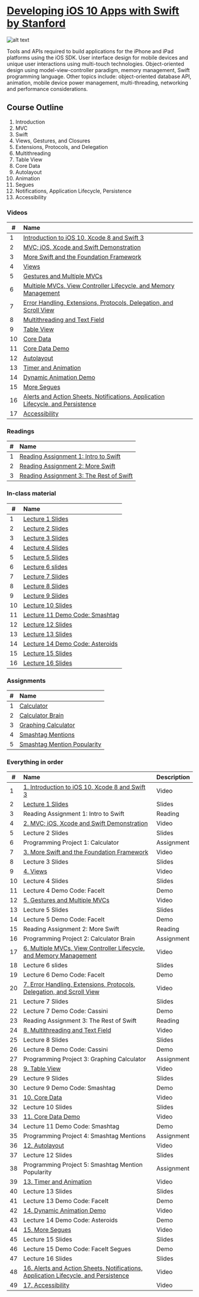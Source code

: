 # [Developing iOS 10 Apps with Swift by Stanford](https://itunes.apple.com/us/course/developing-ios-10-apps-with-swift/id1198467120)

 ![alt text](http://cdn8.openculture.com/2017/02/27221309/ios-10-stanford.png)

Tools and APIs required to build applications for the iPhone and iPad platforms using the iOS SDK. User interface design for mobile devices and unique user interactions using multi-touch technologies. Object-oriented design using model-view-controller paradigm, memory management, Swift programming language. Other topics include: object-oriented database API, animation, mobile device power management, multi-threading, networking and performance considerations.

## Course Outline
1. Introduction  
2. MVC  
3. Swift  
4. Views, Gestures, and Closures  
5. Extensions, Protocols, and Delegation  
6. Multithreading  
7. Table View  
8. Core Data  
9. Autolayout  
10. Animation  
11. Segues  
12. Notifications, Application Lifecycle, Persistence  
13. Accessibility  

### Videos
| #    | Name          | 
| ------------- |:-------------| 
| 1 | [Introduction to iOS 10, Xcode 8 and Swift 3](https://www.youtube.com/watch?v=ilQ-tq772VI&list=PLPA-ayBrweUz32NSgNZdl0_QISw-f12Ai) |
| 2 | [MVC; iOS, Xcode and Swift Demonstration](https://www.youtube.com/watch?v=-auG-myu02Q&list=PLPA-ayBrweUz32NSgNZdl0_QISw-f12Ai&index=2)| 
| 3 |[More Swift and the Foundation Framework](https://www.youtube.com/watch?v=4VoSeyy6KRc&index=3&list=PLPA-ayBrweUz32NSgNZdl0_QISw-f12Ai)|
| 4 |[Views](https://www.youtube.com/watch?v=Lx4Ohhsc3ho&list=PLPA-ayBrweUz32NSgNZdl0_QISw-f12Ai&index=4)|
| 5 |[Gestures and Multiple MVCs](https://www.youtube.com/watch?v=FXinJu_NkWU&list=PLPA-ayBrweUz32NSgNZdl0_QISw-f12Ai&index=5)| 
| 6 |[Multiple MVCs, View Controller Lifecycle, and Memory Management](https://www.youtube.com/watch?v=HQrXM2zUPvY&index=6&list=PLPA-ayBrweUz32NSgNZdl0_QISw-f12Ai)|
| 7 |[Error Handling, Extensions, Protocols, Delegation, and Scroll View](https://www.youtube.com/watch?v=GIlsl-6TqmM&index=7&list=PLPA-ayBrweUz32NSgNZdl0_QISw-f12Ai)|
| 8 |[Multithreading and Text Field](https://www.youtube.com/watch?v=-h9kbzg3RK8&list=PLPA-ayBrweUz32NSgNZdl0_QISw-f12Ai&index=8)|
| 9 |[Table View](https://www.youtube.com/watch?v=78LWmmDxr4k&list=PLPA-ayBrweUz32NSgNZdl0_QISw-f12Ai&index=9)|
| 10 |[Core Data](https://www.youtube.com/watch?v=ssIpdu73p7A&list=PLPA-ayBrweUz32NSgNZdl0_QISw-f12Ai&index=10)|
| 11 |[Core Data Demo](https://www.youtube.com/watch?v=whF63GTaW1w&list=PLPA-ayBrweUz32NSgNZdl0_QISw-f12Ai&index=11)|
| 12 |[Autolayout](https://www.youtube.com/watch?v=UPpl3LV5L8w&list=PLPA-ayBrweUz32NSgNZdl0_QISw-f12Ai&index=12)|
| 13 |[Timer and Animation](https://www.youtube.com/watch?v=6tdNJwDwFys&list=PLPA-ayBrweUz32NSgNZdl0_QISw-f12Ai&index=13)| 
| 14 |[Dynamic Animation Demo](https://www.youtube.com/watch?v=8RYQ1a_ZDmw&index=14&list=PLPA-ayBrweUz32NSgNZdl0_QISw-f12Ai)|
| 15 |[More Segues](https://www.youtube.com/watch?v=MJkLuBbkgGc&list=PLPA-ayBrweUz32NSgNZdl0_QISw-f12Ai&index=15)|
| 16 |[Alerts and Action Sheets, Notifications, Application Lifecycle, and Persistence](https://www.youtube.com/watch?v=hkUeDMW7qX0&index=16&list=PLPA-ayBrweUz32NSgNZdl0_QISw-f12Ai)|
| 17 |[Accessibility](https://www.youtube.com/watch?v=NOzXRBom7bw&list=PLPA-ayBrweUz32NSgNZdl0_QISw-f12Ai&index=17)|

### Readings
| #    | Name          | 
| ------------- |:-------------| 
| 1 | [Reading Assignment 1: Intro to Swift](https://github.com/caelandailey/Stanford-CS193-iOS-Apps/blob/master/Readings/Reading%20Assignment%201_%20Intro%20to%20Swift.pdf)     |
| 2 |[Reading Assignment 2: More Swift](https://github.com/caelandailey/Stanford-CS193-iOS-Apps/blob/master/Readings/Reading%20Assignment%202_%20More%20Swift.pdf)|
| 3 |[Reading Assignment 3: The Rest of Swift](https://github.com/caelandailey/Stanford-CS193-iOS-Apps/blob/master/Readings/Reading%20Assignment%203_%20The%20Rest%20of%20Swift.pdf)|

### In-class material
| #    | Name          | 
| ------------- |:-------------| 
| 1 | [Lecture 1 Slides](https://github.com/caelandailey/Stanford-CS193-iOS-Apps/blob/master/Material/Lecture%201%20Slides.pdf)   | 
| 2 |[Lecture 2 Slides](https://github.com/caelandailey/Stanford-CS193-iOS-Apps/blob/master/Material/Lecture%202%20Slides.pdf)|
| 3 |[Lecture 3 Slides](https://github.com/caelandailey/Stanford-CS193-iOS-Apps/blob/master/Material/Lecture%203%20Slides.pdf)|
| 4|[Lecture 4 Slides](https://github.com/caelandailey/Stanford-CS193-iOS-Apps/blob/master/Material/Lecture%204%20Slides.pdf)|
|5 |[Lecture 5 Slides](https://github.com/caelandailey/Stanford-CS193-iOS-Apps/blob/master/Material/Lecture%205%20Slides.pdf) |
| 6 |[Lecture 6 slides](https://github.com/caelandailey/Stanford-CS193-iOS-Apps/blob/master/Material/Lecture%206%20Slides.pdf)|
| 7 |[Lecture 7 Slides](https://github.com/caelandailey/Stanford-CS193-iOS-Apps/blob/master/Material/Lecture%207%20Slides.pdf)|
| 8 |[Lecture 8 Slides](https://github.com/caelandailey/Stanford-CS193-iOS-Apps/blob/master/Material/Lecture%208%20Slides.pdf)|
| 9 |[Lecture 9 Slides](https://github.com/caelandailey/Stanford-CS193-iOS-Apps/blob/master/Material/Lecture%209%20Slides.pdf)|
| 10 |[Lecture 10 Slides](https://github.com/caelandailey/Stanford-CS193-iOS-Apps/blob/master/Material/Lecture%2010%20Slides.pdf)|
| 11 |[Lecture 11 Demo Code: Smashtag](https://github.com/caelandailey/Stanford-CS193-iOS-Apps/blob/master/Material/Lecture%2011%20Demo%20Code_%20Smashtag.pdf)|
| 12 |[Lecture 12 Slides](https://github.com/caelandailey/Stanford-CS193-iOS-Apps/blob/master/Material/Lecture%2012%20Slides.pdf)|
| 13 |[Lecture 13 Slides](https://github.com/caelandailey/Stanford-CS193-iOS-Apps/blob/master/Material/Lecture%2013%20Slides.pdf)|
| 14 |[Lecture 14 Demo Code: Asteroids](https://github.com/caelandailey/Stanford-CS193-iOS-Apps/blob/master/Material/Lecture%2014%20Demo%20Code_%20Asteroids.pdf)|
| 15 |[Lecture 15 Slides](https://github.com/caelandailey/Stanford-CS193-iOS-Apps/blob/master/Material/Lecture%2015%20Slides.pdf)| 
| 16 |[Lecture 16 Slides](https://github.com/caelandailey/Stanford-CS193-iOS-Apps/blob/master/Material/Lecture%2016%20Slides.pdf)|

### Assignments
| #    | Name          | 
| ------------- |:-------------| 
| 1 |[Calculator](https://github.com/caelandailey/Stanford-CS193-iOS-Apps/blob/master/Assignments/Programming%20Project%201_%20Calculator.pdf)| 
| 2 |[Calculator Brain](https://github.com/caelandailey/Stanford-CS193-iOS-Apps/blob/master/Assignments/Programming%20Project%202_%20Calculator%20Brain.pdf)|
| 3 |[Graphing Calculator](https://github.com/caelandailey/Stanford-CS193-iOS-Apps/blob/master/Assignments/Programming%20Project%203_%20Graphing%20Calculator.pdf)|
| 4 |[Smashtag Mentions](https://github.com/caelandailey/Stanford-CS193-iOS-Apps/blob/master/Assignments/Programming%20Project%204_%20Smashtag%20Mentions.pdf)|
| 5 |[Smashtag Mention Popularity](https://github.com/caelandailey/Stanford-CS193-iOS-Apps/blob/master/Assignments/Programming%20Project%205_%20Smashtag%20Mention%20Popularity.pdf)|

### Everything in order
| #    | Name          | Description  | 
| ------------- |:-------------| :-----|
| 1 | [1. Introduction to iOS 10, Xcode 8 and Swift 3](https://www.youtube.com/watch?v=ilQ-tq772VI&list=PLPA-ayBrweUz32NSgNZdl0_QISw-f12Ai) | Video |
| 2 | [Lecture 1 Slides](https://github.com/caelandailey/Stanford-CS193-iOS-Apps/blob/master/Material/Lecture%201%20Slides.pdf)   |  Slides |
| 3 | Reading Assignment 1: Intro to Swift     |   Reading|
| 4 | [2. MVC; iOS, Xcode and Swift Demonstration](https://www.youtube.com/watch?v=-auG-myu02Q&list=PLPA-ayBrweUz32NSgNZdl0_QISw-f12Ai&index=2)| Video |
| 5 |Lecture 2 Slides| Slides |
| 6 |Programming Project 1: Calculator| Assignment|
| 7 |[3. More Swift and the Foundation Framework](https://www.youtube.com/watch?v=4VoSeyy6KRc&index=3&list=PLPA-ayBrweUz32NSgNZdl0_QISw-f12Ai)| Video|
| 8 |Lecture 3 Slides| Slides|
| 9 |[4. Views](https://www.youtube.com/watch?v=Lx4Ohhsc3ho&list=PLPA-ayBrweUz32NSgNZdl0_QISw-f12Ai&index=4)|Video |
| 10|Lecture 4 Slides| Slides|
|11 |Lecture 4 Demo Code: FaceIt| Demo |
| 12 |[5. Gestures and Multiple MVCs](https://www.youtube.com/watch?v=FXinJu_NkWU&list=PLPA-ayBrweUz32NSgNZdl0_QISw-f12Ai&index=5)|  Video|
| 13 |Lecture 5 Slides | Slides |
| 14 |Lecture 5 Demo Code: FaceIt| Demo |
| 15 |Reading Assignment 2: More Swift| Reading|
| 16 |Programming Project 2: Calculator Brain| Assignment|
| 17 |[6. Multiple MVCs, View Controller Lifecycle, and Memory Management](https://www.youtube.com/watch?v=HQrXM2zUPvY&index=6&list=PLPA-ayBrweUz32NSgNZdl0_QISw-f12Ai)| Video|
| 18 |Lecture 6 slides|Slides |
| 19 |Lecture 6 Demo Code: FaceIt| Demo|
| 20 |[7. Error Handling, Extensions, Protocols, Delegation, and Scroll View](https://www.youtube.com/watch?v=GIlsl-6TqmM&index=7&list=PLPA-ayBrweUz32NSgNZdl0_QISw-f12Ai)| Video|
| 21 |Lecture 7 Slides| Slides|
| 22 |Lecture 7 Demo Code: Cassini|Demo |
| 23 |Reading Assignment 3: The Rest of Swift| Reading|
| 24 |[8. Multithreading and Text Field](https://www.youtube.com/watch?v=-h9kbzg3RK8&list=PLPA-ayBrweUz32NSgNZdl0_QISw-f12Ai&index=8)|Video |
| 25 |Lecture 8 Slides| Slides|
| 26 |Lecture 8 Demo Code: Cassini|Demo |
| 27 |Programming Project 3: Graphing Calculator| Assignment|
| 28 |[9. Table View](https://www.youtube.com/watch?v=78LWmmDxr4k&list=PLPA-ayBrweUz32NSgNZdl0_QISw-f12Ai&index=9)|Video |
| 29 |Lecture 9 Slides|Slides |
| 30 |Lecture 9 Demo Code: Smashtag| Demo|
| 31 |[10. Core Data](https://www.youtube.com/watch?v=ssIpdu73p7A&list=PLPA-ayBrweUz32NSgNZdl0_QISw-f12Ai&index=10)|Video |
| 32 |Lecture 10 Slides| Slides|
| 33 |[11. Core Data Demo](https://www.youtube.com/watch?v=whF63GTaW1w&list=PLPA-ayBrweUz32NSgNZdl0_QISw-f12Ai&index=11)| Video|
| 34 |Lecture 11 Demo Code: Smashtag|Demo |
| 35 |Programming Project 4: Smashtag Mentions|Assignment |
| 36 |[12. Autolayout](https://www.youtube.com/watch?v=UPpl3LV5L8w&list=PLPA-ayBrweUz32NSgNZdl0_QISw-f12Ai&index=12)| Video|
| 37 |Lecture 12 Slides| Slides|
| 38 |Programming Project 5: Smashtag Mention Popularity| Assignment|
| 39 |[13. Timer and Animation](https://www.youtube.com/watch?v=6tdNJwDwFys&list=PLPA-ayBrweUz32NSgNZdl0_QISw-f12Ai&index=13)| Video|
| 40 |Lecture 13 Slides| Slides|
| 41 |Lecture 13 Demo Code: FaceIt| Demo|
| 42 |[14. Dynamic Animation Demo](https://www.youtube.com/watch?v=8RYQ1a_ZDmw&index=14&list=PLPA-ayBrweUz32NSgNZdl0_QISw-f12Ai)|Video |
| 43 |Lecture 14 Demo Code: Asteroids| Demo|
| 44 |[15. More Segues](https://www.youtube.com/watch?v=MJkLuBbkgGc&list=PLPA-ayBrweUz32NSgNZdl0_QISw-f12Ai&index=15)|Video |
| 45 |Lecture 15 Slides| Slides|
| 46 |Lecture 15 Demo Code: FaceIt Segues|Demo|
| 47 |Lecture 16 Slides| Slides|
| 48 |[16. Alerts and Action Sheets, Notifications, Application Lifecycle, and Persistence](https://www.youtube.com/watch?v=hkUeDMW7qX0&index=16&list=PLPA-ayBrweUz32NSgNZdl0_QISw-f12Ai)| Video|
| 49 |[17. Accessibility](https://www.youtube.com/watch?v=NOzXRBom7bw&list=PLPA-ayBrweUz32NSgNZdl0_QISw-f12Ai&index=17)|Video |


